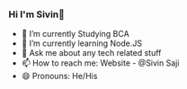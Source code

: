 ### Hi I'm Sivin👋

- 🔭 I’m currently Studying BCA
- 🌱 I’m currently learning Node.JS
- 💬 Ask me about any tech related stuff
- 📫 How to reach me: Website - @Sivin Saji
- 😄 Pronouns: He/His

